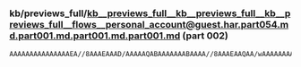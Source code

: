 ### kb/previews_full/kb__previews_full__kb__previews_full__kb__previews_full__flows__personal_account@guest.har.part054.md.part001.md.part001.md.part001.md (part 002)

```md
AAAAAAAAAAAAAAAEA//8AAAEAAAD/AAAAAQABAAAAAAABAAAA//8AAAEAAQAA/wAAAAAAAAAAAAAAAAAAAAABAAEAAAAA/wAAAAAAAP8AAQABAAAAAAAAAAD/AAAAAQEAAP8AAAAAAAAAAAA
```

```
